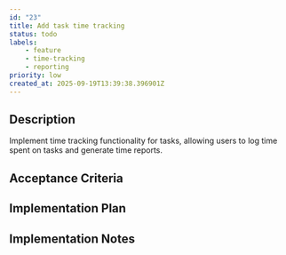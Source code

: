 ```yaml
---
id: "23"
title: Add task time tracking
status: todo
labels:
    - feature
    - time-tracking
    - reporting
priority: low
created_at: 2025-09-19T13:39:38.396901Z
---
```

## Description

Implement time tracking functionality for tasks, allowing users to log time spent on tasks and generate time reports.

## Acceptance Criteria
<!-- AC:BEGIN -->


<!-- AC:END -->

## Implementation Plan



## Implementation Notes



